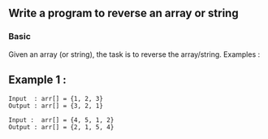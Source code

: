
## Write a program to reverse an array or string






### Basic 

Given an array (or string), the task is to reverse the array/string.
Examples : 

## Example 1 :

~~~
Input  : arr[] = {1, 2, 3}
Output : arr[] = {3, 2, 1}

Input :  arr[] = {4, 5, 1, 2}
Output : arr[] = {2, 1, 5, 4}

~~~

